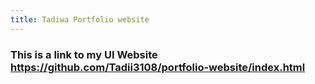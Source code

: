 ```yaml
---
title: Tadiwa Portfolio website
---
```


### This is a link to my UI Website https://github.com/Tadii3108/portfolio-website/index.html
